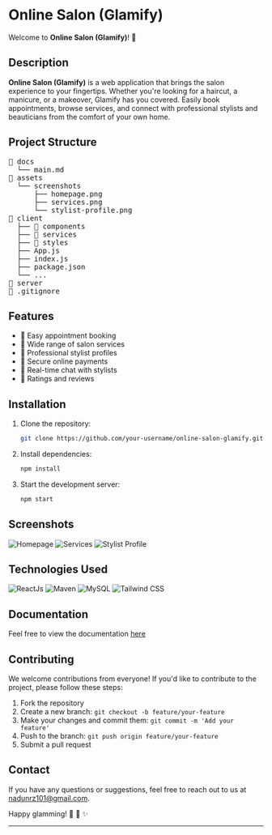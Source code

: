 # Online Salon (Glamify)

Welcome to **Online Salon (Glamify)**! :tada:

## Description

**Online Salon (Glamify)** is a web application that brings the salon experience to your fingertips. Whether you're looking for a haircut, a manicure, or a makeover, Glamify has you covered. Easily book appointments, browse services, and connect with professional stylists and beauticians from the comfort of your own home.

## Project Structure

<pre>
📂 docs
  └── main.md
📂 assets
  └── screenshots
      ├── homepage.png
      ├── services.png
      └── stylist-profile.png
📂 client
  ├── 📂 components
  ├── 📂 services
  ├── 📂 styles
  ├── App.js
  ├── index.js
  ├── package.json
  └── ...
📂 server
📄 .gitignore
</pre>

## Features

- :calendar: Easy appointment booking
- :nail_care: Wide range of salon services
- :busts_in_silhouette: Professional stylist profiles
- :money_with_wings: Secure online payments
- :speech_balloon: Real-time chat with stylists
- :star2: Ratings and reviews

## Installation

1. Clone the repository:

   ```bash
   git clone https://github.com/your-username/online-salon-glamify.git
   ```

2. Install dependencies:

   ```bash
   npm install
   ```

3. Start the development server:

   ```bash
   npm start
   ```

## Screenshots

![Homepage](/screenshots/homepage.png)
![Services](/screenshots/services.png)
![Stylist Profile](/screenshots/stylist-profile.png)

## Technologies Used

![ReactJs](https://img.shields.io/badge/react-%231572B6.svg?style=for-the-badge&logo=react) 
![Maven](https://img.shields.io/badge/maven-%23ED8B00.svg?style=for-the-badge&logo=apache&logoColor=white) 
![MySQL](https://img.shields.io/badge/mysql-4479A1.svg?style=for-the-badge&logo=mysql&logoColor=white) 
![Tailwind CSS](https://img.shields.io/badge/tailwindcss-%23121011.svg?style=for-the-badge&logo=tailwindcss)

## Documentation

Feel free to view the documentation [here](./docs/main.md)

## Contributing

We welcome contributions from everyone! If you'd like to contribute to the project, please follow these steps:

1. Fork the repository
2. Create a new branch: `git checkout -b feature/your-feature`
3. Make your changes and commit them: `git commit -m 'Add your feature'`
4. Push to the branch: `git push origin feature/your-feature`
5. Submit a pull request

## Contact

If you have any questions or suggestions, feel free to reach out to us at [nadunrz101@gmail.com](mailto:nadunrz101@gmail.com).

Happy glamming! :nail_care: :lipstick: :sparkles:

---
